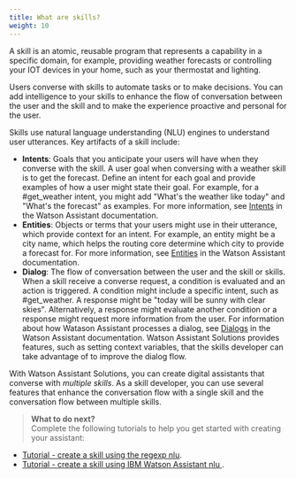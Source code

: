 ```yaml
---
title: What are skills?
weight: 10
---
```

A skill is an atomic, reusable program that represents a capability in a specific domain, for example, providing weather forecasts or controlling your IOT devices in your home, such as your thermostat and lighting.

Users converse with skills to automate tasks or to make decisions. You can add intelligence to your skills to enhance the flow of conversation between the user and the skill and to make the experience proactive and personal for the user.

Skills use natural language understanding (NLU) engines to understand user utterances. Key artifacts of a skill include:
- **Intents**:  Goals that you anticipate your users will have when they converse with the skill.  A user goal when conversing with a weather skill is to get the forecast.  Define an intent for each goal and provide examples of how a user might state their goal.  For example, for a #get_weather intent, you might add "What's the weather like today" and "What's the forecast" as examples.  For more information, see [Intents](https://console.bluemix.net/docs/services/conversation/intents.html#defining-intents) in the Watson Assistant documentation.
- **Entities**: Objects or terms that your users might use in their utterance, which provide context for an intent.  For example, an entity might be a city name, which helps the routing core determine which city to provide a forecast for. For more information, see [Entities](https://console.bluemix.net/docs/services/conversation/entities.html#defining-entitie) in the Watson Assistant documentation.
- **Dialog**:  The flow of conversation between the user and the skill or skills. When a skill receive a converse request, a condition is evaluated and an action is triggered.  A condition might include a specific intent, such as #get_weather. A response might be "today will be sunny with clear skies".  Alternatively, a response might evaluate another condition or a  response might request more information from the user. For information about how Watason Assistant processes a dialog, see [Dialogs](https://console.bluemix.net/docs/services/conversation/dialog-build.html#dialog-build) in the Watson Assistant documentation. Watson Assistant Solutions provides features, such as setting context variables, that the skills developer can take advantage of to improve the dialog flow.

With Watson Assistant Solutions, you can create digital assistants that converse with _multiple skills_. As a skill developer, you can use several features that enhance the conversation flow with a single skill and the conversation flow between multiple skills.

> **What to do next?**<br/>
Complete the following tutorials to help you get started with creating your assistant:
* [Tutorial - create a skill using the  regexp nlu]({{site.baseurl}}/skill/create_custom_skill).
* [Tutorial - create a skill using IBM Watson Assistant nlu ]({{site.baseurl}}/further-topics/using-wcs).
